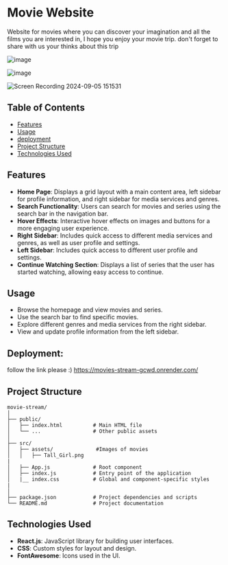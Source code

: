 # Movie Website

Website for movies where you can discover your imagination and all the films you are interested in, I hope you enjoy your movie trip. don't forget to share with us your thinks about this trip 

![image](https://github.com/user-attachments/assets/a853c1df-3015-47fa-b18e-8063435eac29)

![image](https://github.com/user-attachments/assets/5bdf13e8-a9d1-4082-ab22-03068d57acfb)

![Screen Recording 2024-09-05 151531](https://github.com/user-attachments/assets/df17c853-9b96-4c52-94fa-bca7277b13d8)



## Table of Contents

- [Features](#features)
- [Usage](#usage)
- [deployment](#deployment)
- [Project Structure](#project-structure)
- [Technologies Used](#technologies-used)

## Features

- **Home Page**: Displays a grid layout with a main content area, left sidebar for profile information, and right sidebar for media services and genres.
- **Search Functionality**: Users can search for movies and series using the search bar in the navigation bar.
- **Hover Effects**: Interactive hover effects on images and buttons for a more engaging user experience.
- **Right Sidebar**: Includes quick access to different media services and genres, as well as user profile and settings.
- **Left Sidebar**: Includes quick access to different user profile and settings.
- **Continue Watching Section**: Displays a list of series that the user has started watching, allowing easy access to continue.

## Usage

- Browse the homepage and view movies and series.
- Use the search bar to find specific movies.
- Explore different genres and media services from the right sidebar.
- View and update profile information from the left sidebar.

## Deployment:
follow the link please :) 
https://movies-stream-gcwd.onrender.com/ 

## Project Structure
```
movie-stream/
│
├── public/
│   ├── index.html          # Main HTML file
│   └── ...                 # Other public assets
│
├── src/
│   ├── assets/              #Images of movies 
│   │   ├── Tall_Girl.png
|
│   ├── App.js              # Root component
│   ├── index.js            # Entry point of the application
│   |__ index.css           # Global and component-specific styles
|   
│
├── package.json            # Project dependencies and scripts
└── README.md               # Project documentation
```

## Technologies Used

- **React.js**: JavaScript library for building user interfaces.
- **CSS**: Custom styles for layout and design.
- **FontAwesome**: Icons used in the UI.

